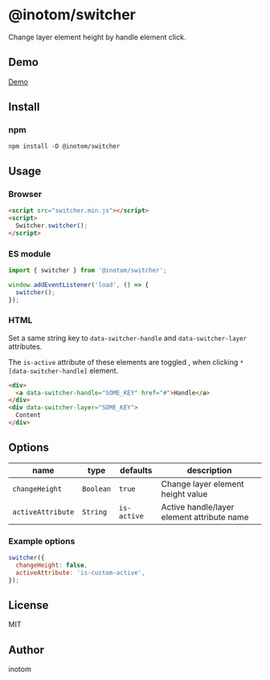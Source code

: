 # @inotom/switcher

Change layer element height by handle element click.


## Demo

[Demo](http://sandbox.serendip.ws/switcher.html)


## Install

### npm

```
npm install -D @inotom/switcher
```


## Usage

### Browser

```html
<script src="switcher.min.js"></script>
<script>
  Switcher.switcher();
</script>
```


### ES module

```js
import { switcher } from '@inotom/switcher';

window.addEventListener('load', () => {
  switcher();
});
```


### HTML

Set a same string key to `data-switcher-handle` and `data-switcher-layer` attributes.

The `is-active` attribute of these elements are toggled , when clicking `*[data-switcher-handle]` element.

```html
<div>
  <a data-switcher-handle="SOME_KEY" href="#">Handle</a>
</div>
<div data-switcher-layer="SOME_KEY">
  Content
</div>
```


## Options

| name | type | defaults | description |
|------|------|----------|-------------|
| `changeHeight` | `Boolean` | `true` | Change layer element height value |
| `activeAttribute` | `String` | `is-active` | Active handle/layer element attribute name |


### Example options

```js
switcher({
  changeHeight: false,
  activeAttribute: 'is-custom-active',
});
```


## License

MIT


## Author

inotom
